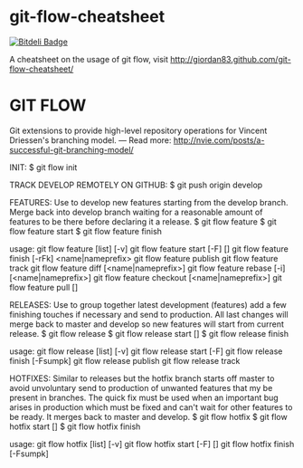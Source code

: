 git-flow-cheatsheet
===================
[![Bitdeli Badge](https://d2weczhvl823v0.cloudfront.net/giordan83/git-flow-cheatsheet/trend.png)](https://bitdeli.com/free "Bitdeli Badge")

A cheatsheet on the usage of git flow, visit http://giordan83.github.com/git-flow-cheatsheet/

GIT FLOW
========

Git extensions to provide high-level repository operations for Vincent
Driessen's branching model. — Read more:
http://nvie.com/posts/a-successful-git-branching-model/

INIT:
$ git flow init

TRACK DEVELOP REMOTELY ON GITHUB:
$ git push origin develop

FEATURES:
Use to develop new features starting from the develop branch. Merge back into
develop branch waiting for a reasonable amount of features to be there before
declaring it a release.
$ git flow feature
$ git flow feature start <name>
$ git flow feature finish <name>



usage: git flow feature [list] [-v]
       git flow feature start [-F] <name> [<base>]
       git flow feature finish [-rFk] <name|nameprefix>
       git flow feature publish <name>
       git flow feature track <name>
       git flow feature diff [<name|nameprefix>]
       git flow feature rebase [-i] [<name|nameprefix>]
       git flow feature checkout [<name|nameprefix>]
       git flow feature pull <remote> [<name>]


RELEASES:
Use to group together latest development (features) add a few finishing touches
if necessary and send to production. All last changes will merge back to master
and develop so new features will start from current release.
$ git flow release
$ git flow release start <release> [<base>]
$ git flow release finish <release>

usage: git flow release [list] [-v]
       git flow release start [-F] <version>
       git flow release finish [-Fsumpk] <version>
       git flow release publish <name>
       git flow release track <name>


HOTFIXES:
Similar to releases but the hotfix branch starts off master to avoid unvoluntary
send to production of unwanted features that my be present in branches. The
quick fix must be used when an important bug arises in production which must be
fixed and can't wait for other features to be ready. It merges back to master
and develop.
$ git flow hotfix
$ git flow hotfix start <release> [<base>]
$ git flow hotfix finish <release>

usage: git flow hotfix [list] [-v]
       git flow hotfix start [-F] <version> [<base>]
       git flow hotfix finish [-Fsumpk] <version>
